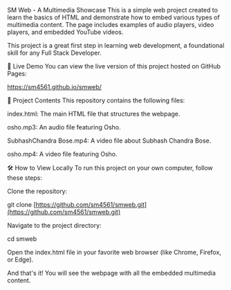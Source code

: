 SM Web - A Multimedia Showcase
This is a simple web project created to learn the basics of HTML and demonstrate how to embed various types of multimedia content. The page includes examples of audio players, video players, and embedded YouTube videos.

This project is a great first step in learning web development, a foundational skill for any Full Stack Developer.

🚀 Live Demo
You can view the live version of this project hosted on GitHub Pages:

https://sm4561.github.io/smweb/

📂 Project Contents
This repository contains the following files:

index.html: The main HTML file that structures the webpage.

osho.mp3: An audio file featuring Osho.

SubhashChandra Bose.mp4: A video file about Subhash Chandra Bose.

osho.mp4: A video file featuring Osho.

🛠️ How to View Locally
To run this project on your own computer, follow these steps:

Clone the repository:

git clone [https://github.com/sm4561/smweb.git](https://github.com/sm4561/smweb.git)

Navigate to the project directory:

cd smweb

Open the index.html file in your favorite web browser (like Chrome, Firefox, or Edge).

And that's it! You will see the webpage with all the embedded multimedia content.
